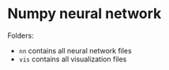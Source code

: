 # Numpy neural network

Folders:
- ```nn``` contains all neural network files
- ```vis``` contains all visualization files 
